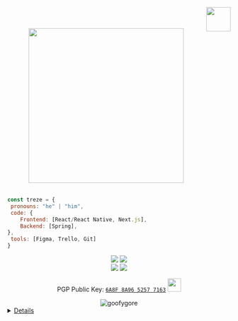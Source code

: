 <a href="https://www.linkedin.com/in/aron-chaves/" target="_blank"><img src="https://cdn.glitch.me/f914e085-7333-414f-bfc4-af653a7b139c%2FILLO_Diamond_L_Solo.gif" width="55" align="right"></a> 



</br></br>



<div align="center">
<img src="https://c.tenor.com/s2sis7cYUV8AAAAM/laughing-goofy-laugh.gif" width="350">
 </br>

 
  <br/>



</div>

 
<p align="center">
 

 ```javascript
const treze = {
  pronouns: "he" | "him",
  code: {
     Frontend: [React/React Native, Next.js],
     Backend: [Spring],
 },
  tools: [Figma, Trello, Git]
}
```
 
<div align="center">
 
 
  <a href="https://react.dev/" target="_blank"><img src="https://img.shields.io/badge/react-%2320232a.svg?style=for-the-badge&logo=react&logoColor=%2361DAFB"></a>
 <a href="https://nextjs.org/" target="_blank"> <img src="https://img.shields.io/badge/Next-black?style=for-the-badge&logo=next.js&logoColor=white"></a>
  </br>
   <a href="https://spring.io/" target="_blank"> <img src="https://img.shields.io/badge/spring-%236DB33F.svg?style=for-the-badge&logo=spring&logoColor=white"></a>
 <a href="https://www.apple.com/br/macos/monterey/" target="_blank"> <img src="https://img.shields.io/badge/mac%20os-000000?style=for-the-badge&logo=macos&logoColor=F0F0F0)"></a>
 
 


</div>
 
  
  
 </p>



<div align="center">
 
 PGP Public Key: [`6A8F 8A96 5257 7163`](https://keybase.io/the_architect/pgp_keys.asc) <img src="https://user-images.githubusercontent.com/42378118/110234147-e3259600-7f4e-11eb-95be-0c4047144dea.gif" width="30">
 
 <div>
<img src="https://komarev.com/ghpvc/?username=goofygore&label=Views&color=f901cf&style=flat" alt="goofygore" /><a href="https://www.linkedin.com/in/aron-chaves/" target="_blank">
 </div>
 
 
 
</div>
  
 
  <details>
  <p><img src="https://github-readme-stats.vercel.app/api/top-langs?username=goofygore&show_icons=true&theme=highcontrast&locale=en&layout=compact" alt="goofygore" /></p>
</details>
